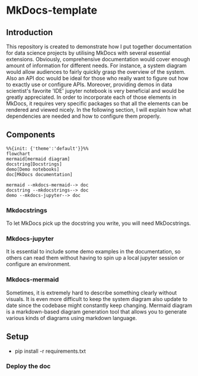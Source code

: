 # MkDocs-template

## Introduction
This repository is created to demonstrate how I put together documentation for data science projects by utilising MkDocs with several essential extensions. Obviously, comprehensive documentation would cover enough amount of information for different needs. For instance, a system diagram would allow audiences to fairly quickly grasp the overview of the system. Also an API doc would be ideal for those who really want to figure out how to exactly use or configure APIs. Moreover, providing demos in data scientist's favorite 'IDE' jupyter notebook is very beneficial and would be greatly appreciated. In order to incorporate each of those elements in MkDocs, it requires very specific packages so that all the elements can be rendered and viewed nicely. In the following section, I will explain how what dependencies are needed and how to configure them properly.

## Components

```mermaid
%%{init: {'theme':'default'}}%%
flowchart
mermaid[mermaid diagram]
docstring[Docstrings]
demo[Demo notebooks]
doc[MkDocs documentation]

mermaid --mkdocs-mermaid--> doc
docstring --mkdocstrings--> doc
demo --mkdocs-jupyter--> doc
```

### Mkdocstrings
To let MkDocs pick up the docstring you write, you will need MkDocstrings.

### Mkdocs-jupyter
It is essential to include some demo examples in the documentation, so others can read them without having to spin up a local jupyter session or configure an environment.
### Mkdocs-mermaid
Sometimes, it is extremely hard to describe something clearly without visuals. It is even more difficult to keep the system diagram also update to date since the codebase might constantly keep changing. Mermaid diagram is a markdown-based diagram generation tool that allows you to generate various kinds of diagrams using markdown language.


## Setup
- pip install -r requirements.txt

### Deploy the doc
